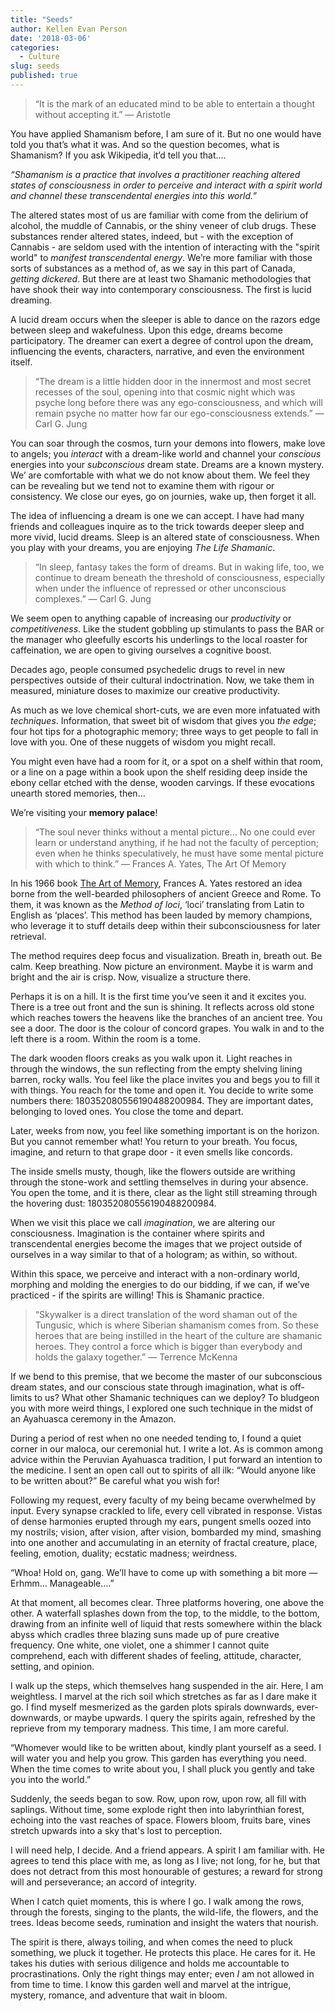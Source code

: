 ```yaml
---
title: "Seeds"
author: Kellen Evan Person
date: '2018-03-06'
categories:
  - Culture
slug: seeds
published: true
---
```


> “It is the mark of an educated mind to be able to entertain a thought without accepting it.” ― Aristotle

You have applied Shamanism before, I am sure of it. But no one would have told you that’s what it was.  And so the question becomes, what is Shamanism? If you ask Wikipedia, it’d tell you that….

_“Shamanism is a practice that involves a practitioner reaching altered states of consciousness in order to perceive and interact with a spirit world and channel these transcendental energies into this world.”_

The altered states most of us are familiar with come from the delirium of alcohol, the muddle of Cannabis, or the shiny veneer of club drugs. These substances render altered states, indeed, but - with the exception of Cannabis - are seldom used with the intention of interacting with the "spirit world" to _manifest transcendental energy_. We’re more familiar with those sorts of substances as a method of, as we say in this part of Canada, _getting dickered_. But there are at least two Shamanic methodologies that have shook their way into contemporary consciousness. The first is lucid dreaming.  

A lucid dream occurs when the sleeper is able to dance on the razors edge between sleep and wakefulness. Upon this edge, dreams become participatory. The dreamer can exert a degree of control upon the dream, influencing the events, characters, narrative,  and even the environment itself.

> “The dream is a little hidden door in the innermost and most secret recesses of the soul, opening into that cosmic night which was psyche long before there was any ego-consciousness, and which will remain psyche no matter how far our ego-consciousness extends.” — Carl G. Jung

You can soar through the cosmos, turn your demons into flowers, make love to angels; you _interact_ with a dream-like world and channel your _conscious_ energies into your _subconscious_ dream state. Dreams are a known mystery. We’ are comfortable with what we do not know about them. We feel they can be revealing but we tend not to examine them with rigour or consistency. We close our eyes, go on journies, wake up, then forget it all.

The idea of influencing a dream is one we can accept. I have had many friends and colleagues inquire as to the trick towards deeper sleep and more vivid, lucid dreams. Sleep is an altered state of consciousness. When you play with your dreams, you are enjoying _The Life Shamanic_.

> “In sleep, fantasy takes the form of dreams. But in waking life, too, we continue to dream beneath the threshold of consciousness, especially when under the influence of repressed or other unconscious complexes.” — Carl G. Jung

We seem open to anything capable of increasing our _productivity_ or _competitiveness_. Like the student gobbling up stimulants to pass the BAR or the manager who gleefully escorts his underlings to the local roaster for caffeination, we are open to giving ourselves a cognitive boost. 

Decades ago, people consumed psychedelic drugs to revel in new perspectives outside of their cultural indoctrination. Now, we take them in measured, miniature doses to maximize our creative productivity.

As much as we love chemical short-cuts, we are even more infatuated with _techniques_. Information, that sweet bit of wisdom that gives you _the edge_; four hot tips for a photographic memory; three ways to get people to fall in love with you. One of these nuggets of wisdom you might recall. 

You might even have had a room for it, or a spot on a shelf within that room, or a line on a page within a book upon the shelf residing deep inside the ebony cellar etched with the dense, wooden carvings. If these evocations unearth stored memories, then…

We’re visiting your **memory palace**!  

> “The soul never thinks without a mental picture… No one could ever learn or understand anything, if he had not the faculty of perception; even when he thinks speculatively, he must have some mental picture with which to think.”  ― Frances A. Yates, The Art Of Memory

In his 1966 book [The Art of Memory](http://amzn.to/2Fe97KS), Frances A. Yates restored an idea borne from the well-bearded philosophers of ancient Greece and Rome. To them, it was known as the _Method of loci_, ‘loci’ translating from Latin to English as ‘places’.  This method has been lauded by memory champions, who leverage it to stuff details deep within their subconsciousness for later retrieval.

The method requires deep focus and visualization. Breath in, breath out. Be calm. Keep breathing. Now picture an environment. Maybe it is warm and bright and the air is crisp. Now, visualize a structure there. 

Perhaps it is on a hill. It is the first time you’ve seen it and it excites you. There is a tree out front and the sun is shining. It reflects across old stone which reaches towers the heavens like the branches of an ancient tree.  You see a door. The door is the colour of concord grapes. You walk in and to the left there is a room. Within the room is a tome. 

The dark wooden floors creaks as you walk upon it. Light reaches in through the windows, the sun reflecting from the empty shelving lining barren, rocky walls. You feel like the place invites you and begs you to fill it with things. You reach for the tome and open it. You decide to write some numbers there: 180352080556190488200984. They are important dates, belonging to loved ones. You close the tome and depart.

Later, weeks from now, you feel like something important is on the horizon. But you cannot remember what! You return to your breath. You focus, imagine, and return to that grape door - it even smells like concords. 

The inside smells musty, though, like the flowers outside are writhing through the stone-work and settling themselves in during your absence. You open the tome, and it is there, clear as the light still streaming through the hovering dust: 180352080556190488200984.

When we visit this place we call _imagination_, we are altering our consciousness. Imagination is the container where spirits and transcendental energies become the images that we project outside of ourselves in a way similar to that of a hologram; as within, so without.

Within this space, we perceive and interact with a non-ordinary world, morphing and molding the energies to do our bidding, if we can, if we’ve practiced - if the spirits are willing! This is Shamanic practice. 

> “Skywalker is a direct translation of the word shaman out of the Tungusic, which is where Siberian shamanism comes from. So these heroes that are being instilled in the heart of the culture are shamanic heroes. They control a force which is bigger than everybody and holds the galaxy together.” — Terrence McKenna

If we bend to this premise, that we become the master of our subconscious dream states, and our conscious state through imagination, what is off-limits to us? What other Shamanic techniques can we deploy? To bludgeon you with more weird things, I explored one such technique in the midst of an Ayahuasca ceremony in the Amazon. 

During a period of rest when no one needed tending to, I found a quiet corner in our maloca, our ceremonial hut. I write a lot. As is common among advice within the Peruvian Ayahuasca tradition, I put forward an intention to the medicine. I sent an open call out to spirits of all ilk: “Would anyone like to be written about?” Be careful what you wish for! 

Following my request, every faculty of my being became overwhelmed by input. Every synapse crackled to life, every cell vibrated in response. Vistas of dense harmonies erupted through my ears, pungent smells oozed into my nostrils; vision, after vision, after vision, bombarded my mind, smashing into one another and accumulating in an eternity of fractal creature, place, feeling, emotion, duality; ecstatic madness; weirdness. 

“Whoa! Hold on, gang. We’ll have to come up with something a bit more — Erhmm… Manageable….”

At that moment, all becomes clear. Three platforms hovering, one above the other. A waterfall splashes down from the top, to the middle, to the bottom, drawing from an infinite well of liquid that rests somewhere within the black abyss which cradles three blazing suns made up of pure creative frequency. One white, one violet, one a shimmer I cannot quite comprehend, each with different shades of feeling, attitude, character, setting, and opinion. 

I walk up the steps, which themselves hang suspended in the air. Here, I am weightless. I marvel at the rich soil which stretches as far as I dare make it go. I find myself mesmerized as the garden plots spirals downwards, ever-downwards, or maybe upwards. I query the spirits again, refreshed by the reprieve from my temporary madness. This time, I am more careful.

“Whomever would like to be written about, kindly plant yourself as a seed. I will water you and help you grow. This garden has everything you need. When the time comes to write about you, I shall pluck you gently and take you into the world.”

Suddenly, the seeds began to sow. Row, upon row, upon row, all fill with  saplings. Without time, some explode right then into labyrinthian forest, echoing into the vast reaches of space. Flowers bloom, fruits bare, vines stretch upwards into a sky that's lost to perception.

I will need help, I decide. And a friend appears. A spirit I am familiar with. He agrees to tend this place with me, as long as I live; not long, for he, but that does not detract from this most honourable of gestures; a reward for strong will and perseverance; an accord of integrity. 

When I catch quiet moments, this is where I go. I walk among the rows, through the forests, singing to the plants, the wild-life, the flowers, and the trees. Ideas become seeds, rumination and insight the waters that nourish. 

The spirit is there, always toiling, and when comes the need to pluck something, we pluck it together. He protects this place. He cares for it.  He takes his duties with serious diligence and holds me accountable to procrastinations. Only the right things may enter; even _I_ am not allowed in from time to time. I know this garden well and marvel at the intrigue, mystery, romance, and adventure that wait in bloom.
